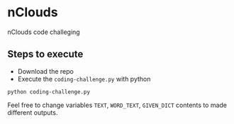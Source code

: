 # nClouds
nClouds code challeging

## Steps to execute
- Download the repo
- Execute the `coding-challenge.py` with python
```
python coding-challenge.py
```

Feel free to change variables `TEXT`, `WORD_TEXT`, `GIVEN_DICT` contents to made different outputs.
